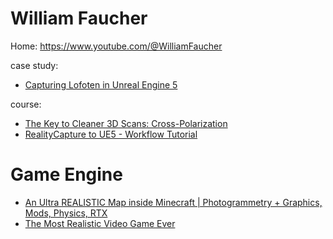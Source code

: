 # William Faucher
Home: https://www.youtube.com/@WilliamFaucher

case study:
- [Capturing Lofoten in Unreal Engine 5](https://youtu.be/ifryjffUJT8)

course:
- [The Key to Cleaner 3D Scans: Cross-Polarization](https://youtu.be/GJ2gtQ0WxTU)
- [RealityCapture to UE5 - Workflow Tutorial](https://youtu.be/WrCOhes1Zgg)

# Game Engine
- [An Ultra REALISTIC Map inside Minecraft | Photogrammetry + Graphics, Mods, Physics, RTX](https://youtu.be/5zLayoK6DrI)
- [The Most Realistic Video Game Ever](https://youtu.be/unByI7Ye6M8)
